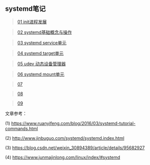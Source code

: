 ## systemd笔记 

> [01 init进程发展](https://github.com/chuanchuan11/systemd/blob/main/01%20init%E7%9A%84%E8%BF%9B%E5%8C%96.md)

> [02 systemd基础概念与操作](https://github.com/chuanchuan11/systemd/blob/main/02.%E5%9F%BA%E7%A1%80%E6%A6%82%E5%BF%B5%E4%B8%8E%E6%93%8D%E4%BD%9C.md)

> [03 systemd service单元](https://github.com/chuanchuan11/systemd/blob/main/03.systemd.service%E6%9C%8D%E5%8A%A1%E5%8D%95%E5%85%83%E9%85%8D%E7%BD%AE.md)

> [04 systemd target单元](https://github.com/chuanchuan11/systemd/blob/main/04.systemd.target.md)

> [05 udev 动态设备管理器](https://github.com/chuanchuan11/systemd/blob/main/05.udev%E5%8A%A8%E6%80%81%E8%AE%BE%E5%A4%87%E7%AE%A1%E7%90%86.md)

> [06 systemd mount单元](https://github.com/chuanchuan11/systemd/blob/main/06.sytemd.mount%E5%8D%95%E5%85%83%E9%85%8D%E7%BD%AE.md)

> [07 ]()

> [08 ]()

> [09 ]()


文章参考：

(1) https://www.ruanyifeng.com/blog/2016/03/systemd-tutorial-commands.html

(2) http://www.jinbuguo.com/systemd/systemd.index.html

(3) https://blog.csdn.net/weixin_30894389/article/details/95682927

(4) https://www.junmajinlong.com/linux/index/#systemd
